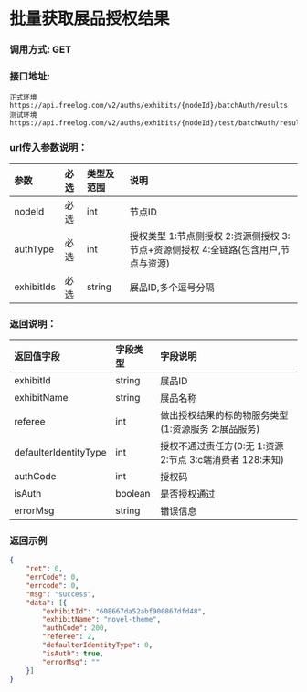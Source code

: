 # 批量获取展品授权结果



### 调用方式: GET



### 接口地址:

```
正式环境
https://api.freelog.com/v2/auths/exhibits/{nodeId}/batchAuth/results
测试环境
https://api.freelog.com/v2/auths/exhibits/{nodeId}/test/batchAuth/results
```



### url传入参数说明：

| 参数 | 必选 | 类型及范围 | 说明 |
| :--- | :--- | :--- | :--- |
| nodeId | 必选 | int  | 节点ID |
| authType | 必选 | int  | 授权类型 1:节点侧授权 2:资源侧授权 3:节点+资源侧授权 4:全链路(包含用户,节点与资源) |
| exhibitIds | 必选 | string | 展品ID,多个逗号分隔 |



### 返回说明：

| 返回值字段 | 字段类型 | 字段说明 |
| :--- | :--- | :--- |
| exhibitId | string | 展品ID |
| exhibitName | string | 展品名称 |
| referee | int | 做出授权结果的标的物服务类型(1:资源服务 2:展品服务) |
| defaulterIdentityType | int | 授权不通过责任方(0:无 1:资源 2:节点 3:c端消费者 128:未知) |
| authCode | int | 授权码 |
| isAuth | boolean | 是否授权通过 |
| errorMsg | string | 错误信息 |



### 返回示例

```json
{
	"ret": 0,
	"errCode": 0,
	"errcode": 0,
	"msg": "success",
	"data": [{
		"exhibitId": "608667da52abf900867dfd48",
		"exhibitName": "novel-theme",
		"authCode": 200,
		"referee": 2,
		"defaulterIdentityType": 0,
		"isAuth": true,
		"errorMsg": ""
	}]
}
```
